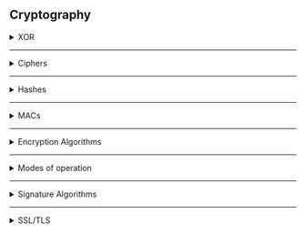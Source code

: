 ## Cryptography

<details>
   <summary>XOR</summary>
   <br>
   
   ### XOR (^)

The ability for XOR to reverse itself makes it massively important part of crypto.

0 ^ 0 == 0

0 ^ 1 == 1

1 ^ 0 == 1

1 ^ 1 == 0

</details>

---------------------------------------------------------------------------------------------

<details>
   <summary>Ciphers</summary>
   <br>
   
  ### Ciphers

- Symmetric -- Both sides share the same key
   - Stream -- Encrypts data byte-by-byte
   - Block -- Encrypts data block-by-block
   
- Asymmertric  -- Each side has their own private key and private key
   - Recipients public key is used to encrypt, and their private key is used to decrypt.
   - Typically used to transfer symmetric keys rather than data due to proformance.
   
   - Block cipher modes
      - ECB (Electronic Codebook)
        Each block is independently encrypted, meaning each same two blocks will have the same cipher text.
      - CBC (Cipher Block Chaining)
         Most common. Each plaintext block is XORed with the ciphertext of the previous block before encryption. Reverse is preformed for decryption. The first block is XORed with the IV (Initilization Vector)
</details>

---------------------------------------------------------------------------------------------

</details>
<details>
   <summary>Hashes</summary>
   <br>
  
  ### Hashes

 - takes input and outputs a fixed size output.
 - Due to any size input and fixed out, collisions are a going to happen
 - Strength of a hash algorithm is in how hard it is to produce a collision.
 - Hash functions 
    - MD5
    - SHA1
    - SHA2
</details>

---------------------------------------------------------------------------------------------

<details>
   <summary> MACs</summary>
   <br>
  
  ### MACs (Message Authentication Codes)
  
  - based on hashes that allow for message authentication. Ensures message and MAC was not tampered with.
  - Shared key is used for the construction and validation of the MAC.
  
  - Most well known MAC is the HMAC and is based around the hash of your choosing.
  - HMAC(key, message) = hash(key + hash(key + message))
  - Keys are padded seperately in each run of the hash algorithm.
</details>

---------------------------------------------------------------------------------------------

<details>
   <summary> Encryption Algorithms </summary>
   <br>
    
  ## Keys
   Key length is equal to the number of bits in an encryption algorithm’s key. Longer the better. But does not mean better security. The key length determines the maximum number of combinations required to break an encryption algorithm. If the key length is 40 bits long, then there are 240 possible keys.
  
 - AES (Advances Encryption Standard)
   Symmetric
   Key Length: 128, 192, 256
 
 - CAST5: 
   Symmetric
   Key Length: 128
   
</details>
    
---------------------------------------------------------------------------------------------

<details>
   <summary>Modes of operation</summary>
   <br>
A block cipher mode of operation is an algorithm that uses a block cipher to provide information security such as confidentiality or authenticity.

</details>

---------------------------------------------------------------------------------------------

<details>
   <summary>Signature Algorithms
 </summary>
   <br>

 Used to for secure data transmission.
 
 RSA: 
 
 DSA(Digital Signatrure Algorithm):
 
 ECDSA(Elliptic Curve Digital Signature Alogrithm):

</details>
    
---------------------------------------------------------------------------------------------

<details>
   <summary>SSL/TLS</summary>
   <br>
   <p>https://tls.ulfheim.net/</p>


</details>
